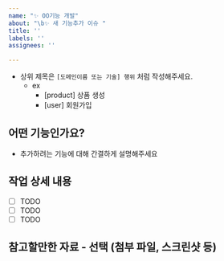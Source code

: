 ```yaml
---
name: "✨ OO기능 개발"
about: "\b✨ 새 기능추가 이슈 "
title: ''
labels: ''
assignees: ''

---
```

- 상위 제목은 `[도메인이름 또는 기술] 행위` 처럼 작성해주세요.
  - ex
    - [product] 상품 생성
    - [user] 회원가입

## 어떤 기능인가요?

- 추가하려는 기능에 대해 간결하게 설명해주세요

## 작업 상세 내용

- [ ] TODO
- [ ] TODO
- [ ] TODO

## 참고할만한 자료 - 선택 (첨부 파일, 스크린샷 등)
